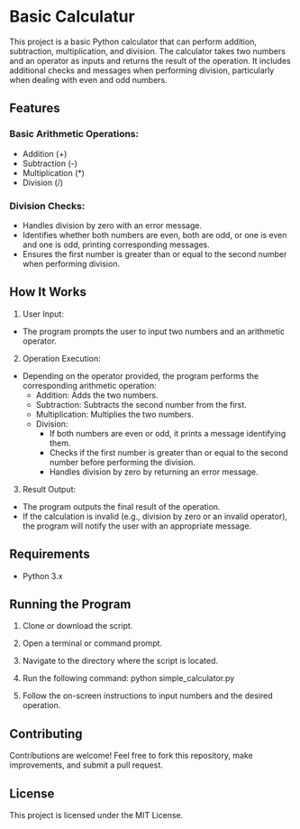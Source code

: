 # Basic Calculatur
This project is a basic Python calculator that can perform addition, subtraction, multiplication, and division. The calculator takes two numbers and an operator as inputs and returns the result of the operation. It includes additional checks and messages when performing division, particularly when dealing with even and odd numbers.

## Features
### Basic Arithmetic Operations:
* Addition (+)
* Subtraction (-)
* Multiplication (*)
* Division (/)

### Division Checks:

* Handles division by zero with an error message.
* Identifies whether both numbers are even, both are odd, or one is even and one is odd, printing corresponding messages.
* Ensures the first number is greater than or equal to the second number when performing division.

## How It Works

1. User Input:
  * The program prompts the user to input two numbers and an arithmetic operator.

2. Operation Execution:
  * Depending on the operator provided, the program performs the corresponding arithmetic operation:
      * Addition: Adds the two numbers.
      * Subtraction: Subtracts the second number from the first.
      * Multiplication: Multiplies the two numbers.
      * Division:
        * If both numbers are even or odd, it prints a message identifying them.
        * Checks if the first number is greater than or equal to the second number before performing the division.
        * Handles division by zero by returning an error message.
    
3. Result Output:
  * The program outputs the final result of the operation.
  * If the calculation is invalid (e.g., division by zero or an invalid operator), the program will notify the user with an appropriate message.

## Requirements
* Python 3.x

## Running the Program
1. Clone or download the script.

2. Open a terminal or command prompt.

3. Navigate to the directory where the script is located.

4. Run the following command: python simple_calculator.py

5. Follow the on-screen instructions to input numbers and the desired operation.

## Contributing
Contributions are welcome! Feel free to fork this repository, make improvements, and submit a pull request.

## License
This project is licensed under the MIT License.

